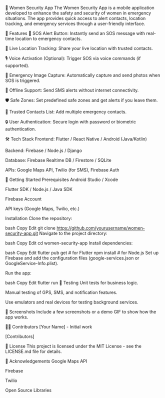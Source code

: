 🚨 Women Security App
The Women Security App is a mobile application developed to enhance the safety and security of women in emergency situations. The app provides quick access to alert contacts, location tracking, and emergency services through a user-friendly interface.

🌟 Features
🔴 SOS Alert Button: Instantly send an SOS message with real-time location to emergency contacts.

📍 Live Location Tracking: Share your live location with trusted contacts.

🎙️ Voice Activation (Optional): Trigger SOS via voice commands (if supported).

📸 Emergency Image Capture: Automatically capture and send photos when SOS is triggered.

📡 Offline Support: Send SMS alerts without internet connectivity.

🛡️ Safe Zones: Set predefined safe zones and get alerts if you leave them.

👥 Trusted Contacts List: Add multiple emergency contacts.

🔒 User Authentication: Secure login with password or biometric authentication.

🛠️ Tech Stack
Frontend: Flutter / React Native / Android (Java/Kotlin)

Backend: Firebase / Node.js / Django

Database: Firebase Realtime DB / Firestore / SQLite

APIs: Google Maps API, Twilio (for SMS), Firebase Auth

🚀 Getting Started
Prerequisites
Android Studio / Xcode

Flutter SDK / Node.js / Java SDK

Firebase Account

API keys (Google Maps, Twilio, etc.)

Installation
Clone the repository:

bash
Copy
Edit
git clone https://github.com/yourusername/women-security-app.git
Navigate to the project directory:

bash
Copy
Edit
cd women-security-app
Install dependencies:

bash
Copy
Edit
flutter pub get    # for Flutter
npm install        # for Node.js
Set up Firebase and add the configuration files (google-services.json or GoogleService-Info.plist).

Run the app:

bash
Copy
Edit
flutter run
🧪 Testing
Unit tests for business logic.

Manual testing of GPS, SMS, and notification features.

Use emulators and real devices for testing background services.

📱 Screenshots
Include a few screenshots or a demo GIF to show how the app works.

👨‍💻 Contributors
[Your Name] - Initial work

[Contributors]

📜 License
This project is licensed under the MIT License - see the LICENSE.md file for details.

🙏 Acknowledgements
Google Maps API

Firebase

Twilio

Open Source Libraries
